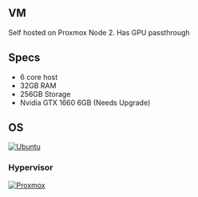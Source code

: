 ## VM

Self hosted on Proxmox Node 2. Has GPU passthrough

## Specs

- 6 core host
- 32GB RAM
- 256GB Storage
- Nvidia GTX 1660 6GB (Needs Upgrade)

## OS

[![Ubuntu](https://img.shields.io/badge/Ubuntu_22.04-%23c9d1d9?&logo=ubuntu&logoColor=red)](https://releases.ubuntu.com/jammy/)

### Hypervisor

[![Proxmox](https://img.shields.io/badge/-Proxmox-%23c9d1d9?logo=Proxmox)](https://www.proxmox.com)
